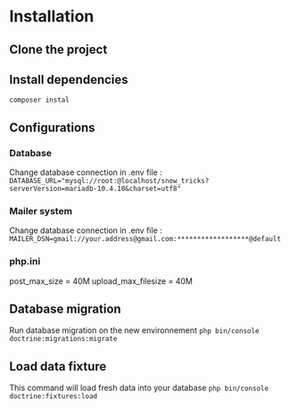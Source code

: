 # Installation

## Clone the project

## Install dependencies 
`composer instal`

## Configurations

### Database
Change database connection in .env file : 
`DATABASE_URL="mysql://root:@localhost/snow_tricks?serverVersion=mariadb-10.4.10&charset=utf8"`

### Mailer system
Change database connection in .env file : 
`MAILER_DSN=gmail://your.address@gmail.com:******************@default`

### php.ini
post_max_size = 40M
upload_max_filesize = 40M

## Database migration
Run database migration on the new environnement
`php bin/console doctrine:migrations:migrate`

## Load data fixture
This command will load fresh data into your database
`php bin/console doctrine:fixtures:load`
